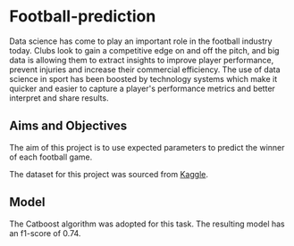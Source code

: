 # Football-prediction


Data science has come to play an important role in the football industry today. Clubs look to gain a competitive edge on and off the pitch, and big data is allowing them to extract insights to improve player performance, prevent injuries and increase their commercial efficiency.
The use of data science in sport has been boosted by technology systems which make it quicker and easier to capture a player's performance metrics and better interpret and share results.


## Aims and Objectives

The aim of this project is to use expected parameters to predict the winner of each football game.

The dataset for this project was sourced from [Kaggle](https://www.kaggle.com/datasets/slehkyi/extended-football-stats-for-european-leagues-xg).

## Model
The Catboost algorithm was adopted for this task. The resulting model has an f1-score of 0.74.
